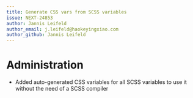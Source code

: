 ```yaml
---
title: Generate CSS vars from SCSS variables
issue: NEXT-24853
author: Jannis Leifeld
author_email: j.leifeld@haokeyingxiao.com
author_github: Jannis Leifeld
---
```

# Administration
* Added auto-generated CSS variables for all SCSS variables to use it without the need of a SCSS compiler
